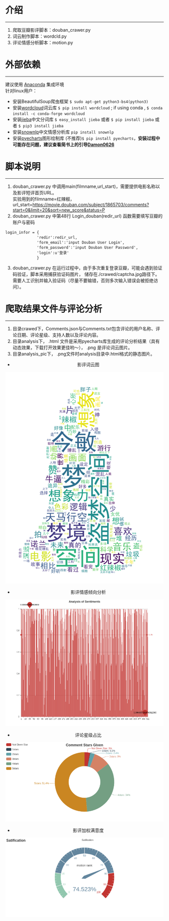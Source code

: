 #  介绍
----
1. 爬取豆瓣影评脚本：douban_crawer.py
2. 词云制作脚本：wordcld.py
3. 评论情感分析脚本：motion.py
# 外部依赖
----
建议使用 [Anaconda](https://www.anaconda.com/download/) 集成环境  
针对linux用户：  

- 安装BeautifulSoup爬虫框架
`$ sudo apt-get python3-bs4(python3)`
- 安装[wordcloud](https://github.com/amueller/word_cloud)词云库
`$ pip install wordcloud` ; if using conda , `$ conda install -c conda-forge wordcloud`
- 安装[jieba](https://github.com/fxsjy/jieba)中文分词库
	`$ easy_install jieba` 或者 `$ pip install jieba` 或者 `$ pip3 install jieba`	
- 安装[snownlp](https://github.com/isnowfy/snownlp)中文情感分析库
`pip install snownlp`
- 安装[pyecharts](https://github.com/pyecharts/pyecharts)图形绘制库
(不推荐)`$ pip install pyecharts`，**安装过程中可能存在问题，建议查看简书上的引导[Damon0626](https://www.jianshu.com/p/eaad92f6d9ee)**
# 脚本说明
----
1. douban_crawer.py 中调用main(filmname,url_start)，需要提供电影名称以及影评短评首页URL。  
实验用到的filmname=红辣椒，url_start=https://movie.douban.com/subject/1865703/comments?start=0&limit=20&sort=new_score&status=P
2. douban_crawer.py 中第48行 Login_douban(redir_url) 函数需要填写豆瓣的账户与密码  
```
login_infor = {
              'redir':redir_url,
              'form_email':'input Douban User Login',
              'form_password':'input Douban User Password',
              'login':u'登录'
              }
```
3. douban_crawer.py 在运行过程中，由于多次重复登录豆瓣，可能会遇到验证码验证，脚本采用捕获验证码图片，
储存在./crawed/captcha.jpg路径下。需要人工识别并输入验证码（尽量不要输错，否则多次输入错误会被拒绝访问）。
# 爬取结果文件与评论分析
----
1. 目录crawed下，Comments.json与Comments.txt包含评论的用户名称、评论日期、评论星级、支持人数以及评论内容。
2. 目录analysis下， .html 文件是采用pyecharts库生成的评论分析结果（具有动态效果，下载打开效果更佳哟～）， .png 是评论词云图片。
3. 目录analysis_pic下， .png文件时analysis目录中.html格式的静态图片。  
+ <center>影评词云图</center>
![img](./analysis/Paprika.png "影评词云图")
+ <center>影评情感倾向分析</center>
![img](./analysis_pic/analysis_of_sentiments.png "影评情感倾向分析")
+ <center>评论星级占比</center>
![img](./analysis_pic/comment_Stars.png "评论星级占比")
+ <center>影评加权满意度</center>
![img](./analysis_pic/satification.png "影评加权满意度")
